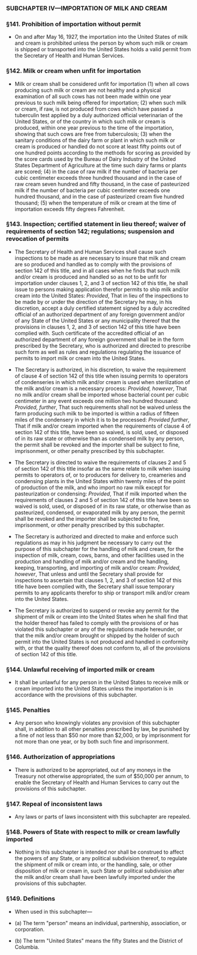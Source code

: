 ### SUBCHAPTER IV—IMPORTATION OF MILK AND CREAM

### §141. Prohibition of importation without permit
* On and after May 16, 1927, the importation into the United States of milk and cream is prohibited unless the person by whom such milk or cream is shipped or transported into the United States holds a valid permit from the Secretary of Health and Human Services.

### §142. Milk or cream when unfit for importation
* Milk or cream shall be considered unfit for importation (1) when all cows producing such milk or cream are not healthy and a physical examination of all such cows has not been made within one year previous to such milk being offered for importation; (2) when such milk or cream, if raw, is not produced from cows which have passed a tuberculin test applied by a duly authorized official veterinarian of the United States, or of the country in which such milk or cream is produced, within one year previous to the time of the importation, showing that such cows are free from tuberculosis; (3) when the sanitary conditions of the dairy farm or plant in which such milk or cream is produced or handled do not score at least fifty points out of one hundred points according to the methods for scoring as provided by the score cards used by the Bureau of Dairy Industry of the United States Department of Agriculture at the time such dairy farms or plants are scored; (4) in the case of raw milk if the number of bacteria per cubic centimeter exceeds three hundred thousand and in the case of raw cream seven hundred and fifty thousand, in the case of pasteurized milk if the number of bacteria per cubic centimeter exceeds one hundred thousand, and in the case of pasteurized cream five hundred thousand; (5) when the temperature of milk or cream at the time of importation exceeds fifty degrees Fahrenheit.

### §143. Inspection; certified statement in lieu thereof; waiver of requirements of section 142; regulations; suspension and revocation of permits
* The Secretary of Health and Human Services shall cause such inspections to be made as are necessary to insure that milk and cream are so produced and handled as to comply with the provisions of section 142 of this title, and in all cases when he finds that such milk and/or cream is produced and handled so as not to be unfit for importation under clauses 1, 2, and 3 of section 142 of this title, he shall issue to persons making application therefor permits to ship milk and/or cream into the United States: _Provided_, That in lieu of the inspections to be made by or under the direction of the Secretary he may, in his discretion, accept a duly certified statement signed by a duly accredited official of an authorized department of any foreign government and/or of any State of the United States or any municipality thereof that the provisions in clauses 1, 2, and 3 of section 142 of this title have been complied with. Such certificate of the accredited official of an authorized department of any foreign government shall be in the form prescribed by the Secretary, who is authorized and directed to prescribe such form as well as rules and regulations regulating the issuance of permits to import milk or cream into the United States.

* The Secretary is authorized, in his discretion, to waive the requirement of clause 4 of section 142 of this title when issuing permits to operators of condenseries in which milk and/or cream is used when sterilization of the milk and/or cream is a necessary process: _Provided, however_, That no milk and/or cream shall be imported whose bacterial count per cubic centimeter in any event exceeds one million two hundred thousand: _Provided, further_, That such requirements shall not be waived unless the farm producing such milk to be imported is within a radius of fifteen miles of the condensery in which it is to be processed: _Provided further_, That if milk and/or cream imported when the requirements of clause 4 of section 142 of this title, have been so waived, is sold, used, or disposed of in its raw state or otherwise than as condensed milk by any person, the permit shall be revoked and the importer shall be subject to fine, imprisonment, or other penalty prescribed by this subchapter.

* The Secretary is directed to waive the requirements of clauses 2 and 5 of section 142 of this title insofar as the same relate to milk when issuing permits to operators of, or to producers for delivery to, creameries and condensing plants in the United States within twenty miles of the point of production of the milk, and who import no raw milk except for pasteurization or condensing: _Provided_, That if milk imported when the requirements of clauses 2 and 5 of section 142 of this title have been so waived is sold, used, or disposed of in its raw state, or otherwise than as pasteurized, condensed, or evaporated milk by any person, the permit shall be revoked and the importer shall be subjected to fine, imprisonment, or other penalty prescribed by this subchapter.

* The Secretary is authorized and directed to make and enforce such regulations as may in his judgment be necessary to carry out the purpose of this subchapter for the handling of milk and cream, for the inspection of milk, cream, cows, barns, and other facilities used in the production and handling of milk and/or cream and the handling, keeping, transporting, and importing of milk and/or cream: _Provided, however_, That unless and until the Secretary shall provide for inspections to ascertain that clauses 1, 2, and 3 of section 142 of this title have been complied with, the Secretary shall issue temporary permits to any applicants therefor to ship or transport milk and/or cream into the United States.

* The Secretary is authorized to suspend or revoke any permit for the shipment of milk or cream into the United States when he shall find that the holder thereof has failed to comply with the provisions of or has violated this subchapter or any of the regulations made hereunder, or that the milk and/or cream brought or shipped by the holder of such permit into the United States is not produced and handled in conformity with, or that the quality thereof does not conform to, all of the provisions of section 142 of this title.

### §144. Unlawful receiving of imported milk or cream
* It shall be unlawful for any person in the United States to receive milk or cream imported into the United States unless the importation is in accordance with the provisions of this subchapter.

### §145. Penalties
* Any person who knowingly violates any provision of this subchapter shall, in addition to all other penalties prescribed by law, be punished by a fine of not less than $50 nor more than $2,000, or by imprisonment for not more than one year, or by both such fine and imprisonment.

### §146. Authorization of appropriations
* There is authorized to be appropriated, out of any moneys in the Treasury not otherwise appropriated, the sum of $50,000 per annum, to enable the Secretary of Health and Human Services to carry out the provisions of this subchapter.

### §147. Repeal of inconsistent laws
* Any laws or parts of laws inconsistent with this subchapter are repealed.

### §148. Powers of State with respect to milk or cream lawfully imported
* Nothing in this subchapter is intended nor shall be construed to affect the powers of any State, or any political subdivision thereof, to regulate the shipment of milk or cream into, or the handling, sale, or other disposition of milk or cream in, such State or political subdivision after the milk and/or cream shall have been lawfully imported under the provisions of this subchapter.

### §149. Definitions
* When used in this subchapter—

* (a) The term "person" means an individual, partnership, association, or corporation.

* (b) The term "United States" means the fifty States and the District of Columbia.